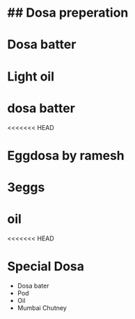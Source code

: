 # ## Dosa preperation

# Dosa batter
# Light oil

# dosa batter
<<<<<<< HEAD
# Eggdosa by ramesh
# 3eggs
# oil

<<<<<<< HEAD
# Special Dosa
* Dosa bater
* Pod
* Oil
* Mumbai Chutney



